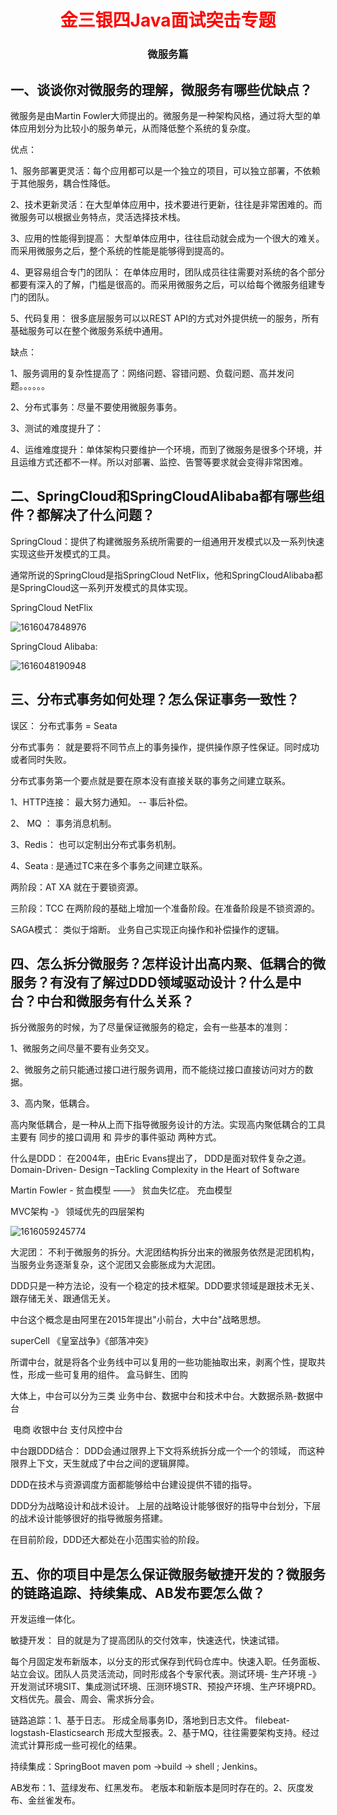 <center><h1><font color="red">
    金三银四Java面试突击专题
</font></h1>
<h3>
    微服务篇
    </h3>
    
</center>

## 一、谈谈你对微服务的理解，微服务有哪些优缺点？

微服务是由Martin Fowler大师提出的。微服务是一种架构风格，通过将大型的单体应用划分为比较小的服务单元，从而降低整个系统的复杂度。

优点：

1、服务部署更灵活：每个应用都可以是一个独立的项目，可以独立部署，不依赖于其他服务，耦合性降低。

2、技术更新灵活：在大型单体应用中，技术要进行更新，往往是非常困难的。而微服务可以根据业务特点，灵活选择技术栈。

3、应用的性能得到提高： 大型单体应用中，往往启动就会成为一个很大的难关。而采用微服务之后，整个系统的性能是能够得到提高的。

4、更容易组合专门的团队： 在单体应用时，团队成员往往需要对系统的各个部分都要有深入的了解，门槛是很高的。而采用微服务之后，可以给每个微服务组建专门的团队。

5、代码复用： 很多底层服务可以以REST API的方式对外提供统一的服务，所有基础服务可以在整个微服务系统中通用。

缺点：

1、服务调用的复杂性提高了：网络问题、容错问题、负载问题、高并发问题。。。。。。

2、分布式事务：尽量不要使用微服务事务。

3、测试的难度提升了：

4、运维难度提升：单体架构只要维护一个环境，而到了微服务是很多个环境，并且运维方式还都不一样。所以对部署、监控、告警等要求就会变得非常困难。



## 二、SpringCloud和SpringCloudAlibaba都有哪些组件？都解决了什么问题？

SpringCloud：提供了构建微服务系统所需要的一组通用开发模式以及一系列快速实现这些开发模式的工具。

通常所说的SpringCloud是指SpringCloud NetFlix，他和SpringCloudAlibaba都是SpringCloud这一系列开发模式的具体实现。

SpringCloud NetFlix

![1616047848976](../img/1616047848976.png)

SpringCloud Alibaba:

![1616048190948](../img/1616048190948.png)



## 三、分布式事务如何处理？怎么保证事务一致性？

误区： 分布式事务 = Seata 

分布式事务： 就是要将不同节点上的事务操作，提供操作原子性保证。同时成功或者同时失败。

分布式事务第一个要点就是要在原本没有直接关联的事务之间建立联系。

1、HTTP连接： 最大努力通知。 -- 事后补偿。

2、 MQ ： 事务消息机制。

3、Redis： 也可以定制出分布式事务机制。

4、Seata :  是通过TC来在多个事务之间建立联系。 

两阶段：AT  XA   就在于要锁资源。

三阶段：TCC  在两阶段的基础上增加一个准备阶段。在准备阶段是不锁资源的。

SAGA模式： 类似于熔断。 业务自己实现正向操作和补偿操作的逻辑。



## 四、怎么拆分微服务？怎样设计出高内聚、低耦合的微服务？有没有了解过DDD领域驱动设计？什么是中台？中台和微服务有什么关系？

拆分微服务的时候，为了尽量保证微服务的稳定，会有一些基本的准则：

1、微服务之间尽量不要有业务交叉。

2、微服务之前只能通过接口进行服务调用，而不能绕过接口直接访问对方的数据。

3、高内聚，低耦合。

高内聚低耦合，是一种从上而下指导微服务设计的方法。实现高内聚低耦合的工具主要有 同步的接口调用 和 异步的事件驱动 两种方式。

什么是DDD： 在2004年，由Eric Evans提出了， DDD是面对软件复杂之道。Domain-Driven- Design –Tackling Complexity in the Heart of Software 

Martin Fowler - 贫血模型 ——》 贫血失忆症。  充血模型

MVC架构 -》 领域优先的四层架构

![1616059245774](../img/1616059245774-1616138649126.png)

大泥团： 不利于微服务的拆分。大泥团结构拆分出来的微服务依然是泥团机构，当服务业务逐渐复杂，这个泥团又会膨胀成为大泥团。

DDD只是一种方法论，没有一个稳定的技术框架。DDD要求领域是跟技术无关、跟存储无关、跟通信无关。

中台这个概念是由阿里在2015年提出"小前台，大中台"战略思想。 

superCell  《皇室战争》《部落冲突》

所谓中台，就是将各个业务线中可以复用的一些功能抽取出来，剥离个性，提取共性，形成一些可复用的组件。  盒马鲜生、团购

大体上，中台可以分为三类 业务中台、数据中台和技术中台。大数据杀熟-数据中台   

​	电商 收银中台 支付风控中台

中台跟DDD结合：  DDD会通过限界上下文将系统拆分成一个一个的领域， 而这种限界上下文，天生就成了中台之间的逻辑屏障。

DDD在技术与资源调度方面都能够给中台建设提供不错的指导。



DDD分为战略设计和战术设计。 上层的战略设计能够很好的指导中台划分，下层的战术设计能够很好的指导微服务搭建。

在目前阶段，DDD还大都处在小范围实验的阶段。

## 五、你的项目中是怎么保证微服务敏捷开发的？微服务的链路追踪、持续集成、AB发布要怎么做？

开发运维一体化。

敏捷开发： 目的就是为了提高团队的交付效率，快速迭代，快速试错。

每个月固定发布新版本，以分支的形式保存到代码仓库中。快速入职。任务面板、站立会议。团队人员灵活流动，同时形成各个专家代表。测试环境- 生产环境 -》 开发测试环境SIT、集成测试环境、压测环境STR、预投产环境、生产环境PRD。文档优先。晨会、周会、需求拆分会。

链路追踪：1、基于日志。 形成全局事务ID，落地到日志文件。 filebeat- logstash-Elasticsearch 形成大型报表。2、基于MQ，往往需要架构支持。经过流式计算形成一些可视化的结果。

持续集成：SpringBoot  maven pom ->build -> shell ; Jenkins。

AB发布：1、蓝绿发布、红黑发布。 老版本和新版本是同时存在的。2、灰度发布、金丝雀发布。



















